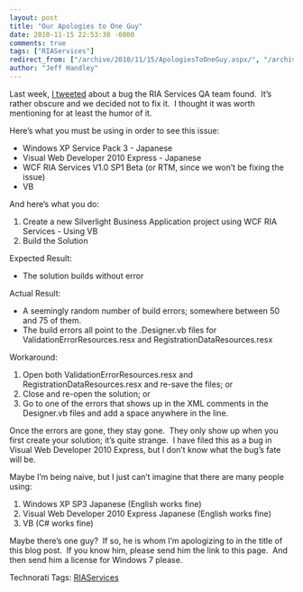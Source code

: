 ```yaml
---
layout: post
title: "Our Apologies to One Guy"
date: 2010-11-15 22:53:38 -0800
comments: true
tags: ["RIAServices"]
redirect_from: ["/archive/2010/11/15/ApologiesToOneGuy.aspx/", "/archive/2010/11/15/apologiestooneguy.aspx"]
author: "Jeff Handley"
---
```

<!-- more -->
<p>Last week, <a href="http://twitter.com/#!/JeffHandley/status/2806952786657281" target="_blank">I tweeted</a> about a bug the RIA Services QA team found.  It’s rather obscure and we decided not to fix it.  I thought it was worth mentioning for at least the humor of it.</p>  <p>Here’s what you must be using in order to see this issue:</p>  <ul>   <li>Windows XP Service Pack 3 - Japanese</li>    <li>Visual Web Developer 2010 Express - Japanese</li>    <li>WCF RIA Services V1.0 SP1 Beta (or RTM, since we won’t be fixing the issue)</li>    <li>VB</li> </ul>  <p>And here’s what you do:</p>  <ol>   <li>Create a new Silverlight Business Application project using WCF RIA Services - Using VB</li>    <li>Build the Solution</li> </ol>  <p>Expected Result:</p>  <ul>   <li>The solution builds without error</li> </ul>  <p>Actual Result:</p>  <ul>   <li>A seemingly random number of build errors; somewhere between 50 and 75 of them.</li>    <li>The build errors all point to the .Designer.vb files for ValidationErrorResources.resx and RegistrationDataResources.resx</li> </ul>  <p>Workaround:</p>  <ol>   <li>Open both ValidationErrorResources.resx and RegistrationDataResources.resx and re-save the files; or</li>    <li>Close and re-open the solution; or</li>    <li>Go to one of the errors that shows up in the XML comments in the Designer.vb files and add a space anywhere in the line.</li> </ol>  <p>Once the errors are gone, they stay gone.  They only show up when you first create your solution; it’s quite strange.  I have filed this as a bug in Visual Web Developer 2010 Express, but I don’t know what the bug’s fate will be.</p>  <p>Maybe I’m being naive, but I just can’t imagine that there are many people using:</p>  <ol>   <li>Windows XP SP3 Japanese (English works fine)</li>    <li>Visual Web Developer 2010 Express Japanese (English works fine)</li>    <li>VB (C# works fine)</li> </ol>  <p>Maybe there’s one guy?  If so, he is whom I’m apologizing to in the title of this blog post.  If you know him, please send him the link to this page.  And then send him a license for Windows 7 please.</p>  <div style="padding-bottom: 0px; margin: 0px; padding-left: 0px; padding-right: 0px; display: inline; float: none; padding-top: 0px" id="scid:0767317B-992E-4b12-91E0-4F059A8CECA8:7fbb607a-a53e-4500-8e9f-5c785dfbd016" class="wlWriterEditableSmartContent">Technorati Tags: <a href="http://technorati.com/tags/RIAServices" rel="tag">RIAServices</a></div>

